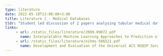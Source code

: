 ```yaml
---
type: literature
date: 2022-05-18T13:00:00+3:00
title: Literature 1 - Medical Databases
tldr: "Student led discussion of 2 papers analysing tabular medical database data"
links: 
     - url: /static_files/literature/2009.09072.pdf
       name: Interpretable Machine Learning Approaches to Prediction of Chronic Homelessness
     - url: /static_files/literature/nihms-506521.pdf
       name: Development and Evaluation of the Universal ACS NSQIP Surgical Risk Calculator, A Decision Aide and Informed Consent Tool for Patients and Surgeons
---
```

